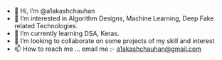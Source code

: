 - 👋 Hi, I’m @a1akashchauhan
- 👀 I’m interested in Algorithm Designs, Machine Learning, Deep Fake related Technologies.
- 🌱 I’m currently learning DSA, Keras.
- 💞️ I’m looking to collaborate on some projects of my skill and interest
- 📫 How to reach me ... email me :- a1akashchauhan@gmail.com


